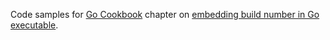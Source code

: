 Code samples for <a href="https://blog.kowalczyk.info/book/go-cookbook.html">Go Cookbook</a>
chapter on <a href="">embedding build number in Go executable</a>.
